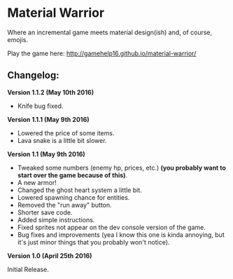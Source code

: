 # Material Warrior
Where an incremental game meets material design(ish) and, of course, emojis.

Play the game here: http://gamehelp16.github.io/material-warrior/


## Changelog:

**Version 1.1.2 (May 10th 2016)**
- Knife bug fixed.

**Version 1.1.1 (May 9th 2016)**

- Lowered the price of some items.
- Lava snake is a little bit slower.

**Version 1.1 (May 9th 2016)**
- Tweaked some numbers (enemy hp, prices, etc.) **(you probably want to start over the game because of this)**.
- A new armor!
- Changed the ghost heart system a little bit.
- Lowered spawning chance for entities.
- Removed the "run away" button.
- Shorter save code.
- Added simple instructions.
- Fixed sprites not appear on the dev console version of the game.
- Bug fixes and improvements (yea I know this one is kinda annoying, but it's just minor things that you probably won't notice).

**Version 1.0 (April 25th 2016)**

Initial Release.